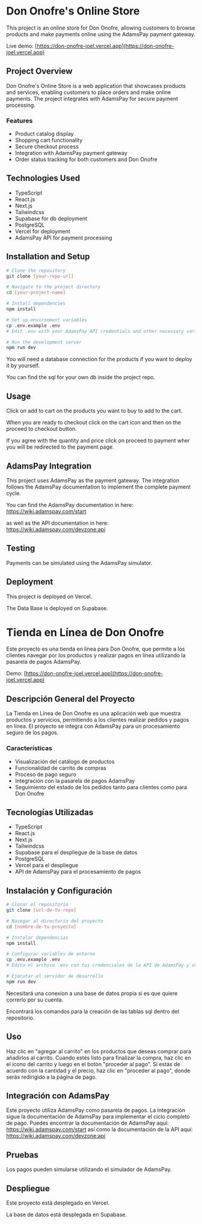 # Don Onofre's Online Store

This project is an online store for Don Onofre, allowing customers to browse products and make payments online using the AdamsPay payment gateway.

Live demo: [https://don-onofre-joel.vercel.app](https://don-onofre-joel.vercel.app)

## Project Overview

Don Onofre's Online Store is a web application that showcases products and services, enabling customers to place orders and make online payments.
The project integrates with AdamsPay for secure payment processing.

### Features

- Product catalog display
- Shopping cart functionality
- Secure checkout process
- Integration with AdamsPay payment gateway
- Order status tracking for both customers and Don Onofre

## Technologies Used

- TypeScript
- React.js
- Next.js
- Tailwindcss
- Supabase for db deployment
- PostgreSQL
- Vercel for deployment
- AdamsPay API for payment processing

## Installation and Setup


```bash
# Clone the repository
git clone [your-repo-url]

# Navigate to the project directory
cd [your-project-name]

# Install dependencies
npm install

# Set up environment variables
cp .env.example .env
# Edit .env with your AdamsPay API credentials and other necessary variables

# Run the development server
npm run dev
```
You will need a database connection for the products if you want to deploy it by yourself. 

You can find the sql for your own db inside the project repo.

## Usage

Click on add to cart on the products you want to buy to add to the cart.

When you are ready to checkout click on the cart icon and then on the proceed to checkout button.

If you agree with the quantity and price click on proceed to payment wher you will be redirected to the payment page.

## AdamsPay Integration

This project uses AdamsPay as the payment gateway. The integration follows the AdamsPay documentation to implement the complete payment cycle.

You can find the AdamsPay documentation in here: https://wiki.adamspay.com/start

as well as the API documentation in here: https://wiki.adamspay.com/devzone:api

## Testing

Payments can be simulated using the AdamsPay simulator.

## Deployment

This project is deployed on Vercel.

The Data Base is deployed on Supabase.

# Tienda en Línea de Don Onofre

Este proyecto es una tienda en línea para Don Onofre, que permite a los clientes navegar por los productos y realizar pagos en línea utilizando la pasarela de pagos AdamsPay.

Demo: [https://don-onofre-joel.vercel.app](https://don-onofre-joel.vercel.app)




## Descripción General del Proyecto

La Tienda en Línea de Don Onofre es una aplicación web que muestra productos y servicios, permitiendo a los clientes realizar pedidos y pagos en línea. El proyecto se integra con AdamsPay para un procesamiento seguro de los pagos.

### Características

- Visualización del catálogo de productos
- Funcionalidad de carrito de compras
- Proceso de pago seguro
- Integración con la pasarela de pagos AdamsPay
- Seguimiento del estado de los pedidos tanto para clientes como para Don Onofre

## Tecnologías Utilizadas

- TypeScript
- React.js
- Next.js
- Tailwindcss
- Supabase para el despliegue de la base de datos
- PostgreSQL
- Vercel para el despliegue
- API de AdamsPay para el procesamiento de pagos

## Instalación y Configuración

```bash
# Clonar el repositorio
git clone [url-de-tu-repo]

# Navegar al directorio del proyecto
cd [nombre-de-tu-proyecto]

# Instalar dependencias
npm install

# Configurar variables de entorno
cp .env.example .env
# Edita el archivo .env con tus credenciales de la API de AdamsPay y otras variables necesarias

# Ejecutar el servidor de desarrollo
npm run dev
```

Necesitará una conexion a una base de datos propia si es que quiere correrlo por su cuenta.

Encontrará los comandos para la creación de las tablas sql dentro del repositorio.


## Uso

Haz clic en "agregar al carrito" en los productos que deseas comprar para añadirlos al carrito.
Cuando estés listo para finalizar la compra, haz clic en el icono del carrito y luego en el botón "proceder al pago".
Si estás de acuerdo con la cantidad y el precio, haz clic en "proceder al pago", donde serás redirigido a la página de pago.

## Integración con AdamsPay

Este proyecto utiliza AdamsPay como pasarela de pagos. La integración sigue la documentación de AdamsPay para implementar el ciclo completo de pago.
Puedes encontrar la documentación de AdamsPay aquí: https://wiki.adamspay.com/start
así como la documentación de la API aquí: https://wiki.adamspay.com/devzone:api

## Pruebas

Los pagos pueden simularse utilizando el simulador de AdamsPay.

## Despliegue

Este proyecto está desplegado en Vercel.

La base de datos está desplegada en Supabase.

